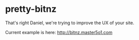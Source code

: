 pretty-bitnz
============

That's right Daniel, we're trying to improve the UX of your site.

Current example is here: http://bitnz.master5o1.com
